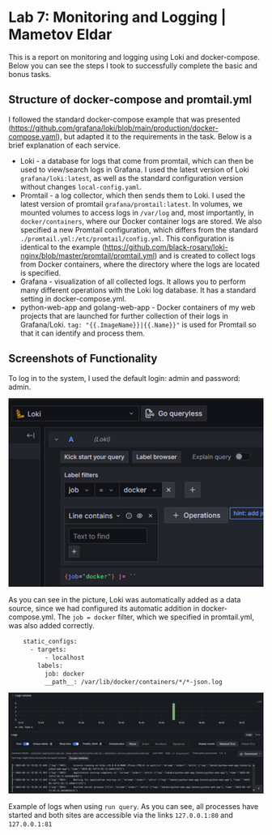 # Lab 7: Monitoring and Logging | Mametov Eldar

This is a report on monitoring and logging using Loki and docker-compose. Below you can see the steps I took to successfully complete the basic and bonus tasks.

## Structure of docker-compose and promtail.yml
I followed the standard docker-compose example that was presented (https://github.com/grafana/loki/blob/main/production/docker-compose.yaml), but adapted it to the requirements in the task. Below is a brief explanation of each service.
- Loki - a database for logs that come from promtail, which can then be used to view/search logs in Grafana. I used the latest version of Loki `grafana/loki:latest`, as well as the standard configuration version without changes `local-config.yaml`.
- Promtail - a log collector, which then sends them to Loki. I used the latest version of promtail `grafana/promtail:latest`. In volumes, we mounted volumes to access logs in `/var/log` and, most importantly, in `docker/containers`, where our Docker container logs are stored. We also specified a new Promtail configuration, which differs from the standard `./promtail.yml:/etc/promtail/config.yml`. This configuration is identical to the example (https://github.com/black-rosary/loki-nginx/blob/master/promtail/promtail.yml) and is created to collect logs from Docker containers, where the directory where the logs are located is specified.
- Grafana - visualization of all collected logs. It allows you to perform many different operations with the Loki log database. It has a standard setting in docker-compose.yml.
- python-web-app and golang-web-app - Docker containers of my web projects that are launched for further collection of their logs in Grafana/Loki. `tag: "{{.ImageName}}|{{.Name}}"` is used for Promtail so that it can identify and process them.

## Screenshots of Functionality
To log in to the system, I used the default login: admin and password: admin.

![alt text](img/image.png)

As you can see in the picture, Loki was automatically added as a data source, since we had configured its automatic addition in docker-compose.yml. The `job = docker` filter, which we specified in promtail.yml, was also added correctly.
```
    static_configs:
      - targets:
          - localhost
        labels:
          job: docker
          __path__: /var/lib/docker/containers/*/*-json.log 
```

![alt text](img/image-1.png)

Example of logs when using `run query`. As you can see, all processes have started and both sites are accessible via the links `127.0.0.1:80` and `127.0.0.1:81`
